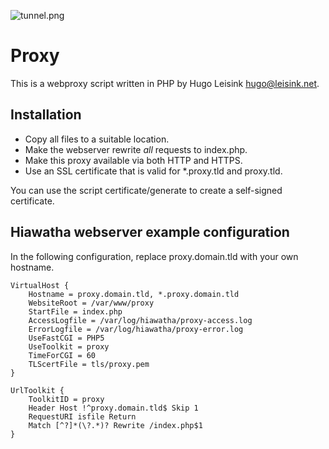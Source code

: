 
![tunnel.png](https://raw.githubusercontent.com/secretsnow/proxy/78d35ea270006b1f3587867ddf542b0f5c66c960/resources/tunnel.png)

Proxy
=====
This is a webproxy script written in PHP by Hugo Leisink <hugo@leisink.net>.

Installation
------------
- Copy all files to a suitable location.
- Make the webserver rewrite *all* requests to index.php.
- Make this proxy available via both HTTP and HTTPS.
- Use an SSL certificate that is valid for \*.proxy.tld and proxy.tld.

You can use the script certificate/generate to create a self-signed certificate.

Hiawatha webserver example configuration
----------------------------------------
In the following configuration, replace proxy.domain.tld with your own hostname.

	VirtualHost {
		Hostname = proxy.domain.tld, *.proxy.domain.tld
		WebsiteRoot = /var/www/proxy
		StartFile = index.php
		AccessLogfile = /var/log/hiawatha/proxy-access.log
		ErrorLogfile = /var/log/hiawatha/proxy-error.log
		UseFastCGI = PHP5
		UseToolkit = proxy
		TimeForCGI = 60
		TLScertFile = tls/proxy.pem
	}
	
	UrlToolkit {
		ToolkitID = proxy
		Header Host !^proxy.domain.tld$ Skip 1
		RequestURI isfile Return
		Match [^?]*(\?.*)? Rewrite /index.php$1
	}
